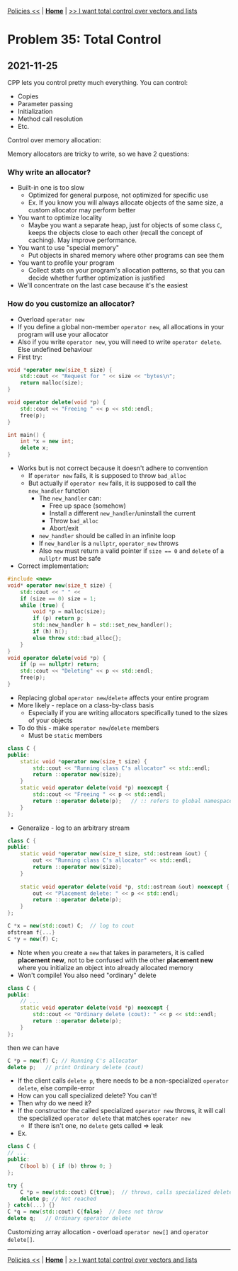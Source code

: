[Policies <<](./problem_34.md) | [**Home**](../README.md) | [>> I want total control over vectors and lists](./problem_36.md) 

# Problem 35: Total Control
## **2021-11-25**

CPP lets you control pretty much everything. You can control:
- Copies
- Parameter passing
- Initialization
- Method call resolution
- Etc.

Control over memory allocation:

Memory allocators are tricky to write, so we have 2 questions:

### **Why write an allocator?**
- Built-in one is too slow
    - Optimized for general purpose, not optimized for specific use
    - Ex. If you know you will always allocate objects of the same size, a custom allocator may perform better
- You want to optimize locality
    - Maybe you want a separate heap, just for objects of some class `C`, keeps the objects close to each other (recall the concept of caching). May improve performance.
- You want to use "special memory"
    - Put objects in shared memory where other programs can see them
- You want to profile your program
    - Collect stats on your program's allocation patterns, so that you can decide whether further optimization is justified
- We'll concentrate on the last case because it's the easiest
### **How do you customize an allocator?**
- Overload `operator new`
- If you define a global non-member `operator new`, all allocations in your program will use your allocator
- Also if you write `operator new`, you will need to write `operator delete`. Else undefined behaviour
- First try:
```C++
void *operator new(size_t size) {
    std::cout << "Request for " << size << "bytes\n";
    return malloc(size);
}
```
```C++
void operator delete(void *p) {
    std::cout << "Freeing " << p << std::endl;
    free(p);
}
```
```C++
int main() {
    int *x = new int;
    delete x;
}
```
- Works but is not correct because it doesn't adhere to convention
    - If `operator new` fails, it is supposed to throw `bad_alloc`
    - But actually if `operator new` fails, it is supposed to call the `new_handler` function
        - The `new_handler` can:
            - Free up space (somehow)
            - Install a different `new_handler`/uninstall the current
            - Throw `bad_alloc`
            - Abort/exit
        - `new_handler` should be called in an infinite loop
        - If `new_handler` is a `nullptr`, `operator_new` throws
        - Also `new` must return a valid pointer if `size == 0` and `delete` of a `nullptr` must be safe
- Correct implementation:
```C++
#include <new>
void* operator new(size_t size) {
    std::cout << " " << 
    if (size == 0) size = 1;
    while (true) {
        void *p = malloc(size);
        if (p) return p;
        std::new_handler h = std::set_new_handler();
        if (h) h();
        else throw std::bad_alloc{};
    }
}
void operator delete(void *p) {
    if (p == nullptr) return;
    std::cout << "Deleting" << p << std::endl;
    free(p);
}
```
- Replacing global `operator new`/`delete` affects your entire program
- More likely - replace on a class-by-class basis
    - Especially if you are writing allocators specifically tuned to the sizes of your objects
- To do this - make `operator new`/`delete` members
    - Must be `static` members
```C++
class C {
public:
    static void *operator new(size_t size) {
        std::cout << "Running class C's allocator" << std::endl;
        return ::operator new(size);
    }
    static void operator delete(void *p) noexcept {
        std::cout << "Freeing " << p << std::endl;
        return ::operator delete(p);   // :: refers to global namespace
    }
};
```
- Generalize - log to an arbitrary stream
```C++
class C {
public:
    static void *operator new(size_t size, std::ostream &out) {
        out << "Running class C's allocator" << std::endl;
        return ::operator new(size);
    }
    
    static void operator delete(void *p, std::ostream &out) noexcept {
        out << "Placement delete: " << p << std::endl;
        return ::operator delete(p);   
    }
};
```
```C++
C *x = new(std::cout) C;  // log to cout
ofstream f{...}
C *y = new(f) C;
```
- Note when you create a `new` that takes in parameters, it is called **placement new**, not to be confused with the other **placement new** where you initialize an object into already allocated memory
- Won't compile! You also need "ordinary" delete
```C++
class C {
public:
    // ...
    static void operator delete(void *p) noexcept {
        std::cout << "Ordinary delete (cout): " << p << std::endl;
        return ::operator delete(p);   
    }
};
```
then we can have
```C++
C *p = new(f) C; // Running C's allocator
delete p;   // print Ordinary delete (cout)
```
- If the client calls `delete p`, there needs to be a non-specialized `operator delete`, else compile-error
- How can you call specialized delete? You can't!
- Then why do we need it?
- If the constructor the called specialized `operator new` throws, it will call the specialized `operator delete` that matches `operator new`
    - If there isn't one, no `delete` gets called => leak
- Ex.
```C++
class C {
// ...
public:
    C(bool b) { if (b) throw 0; }
};
```
```C++
try {
    C *p = new(std::cout) C{true};  // throws, calls specialized delete
    delete p; // Not reached
} catch(...) {}
C *q = new(std::cout) C{false}  // Does not throw
delete q;   // Ordinary operator delete
```

Customizing array allocation - overload `operator new[]` and `operator delete[]`.

---
[Policies <<](./problem_34.md) | [**Home**](../README.md) | [>> I want total control over vectors and lists](./problem_36.md) 
